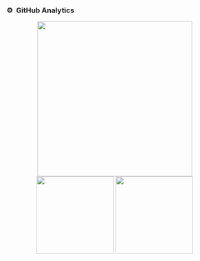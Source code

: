 ### ⚙️ &nbsp;GitHub Analytics
<p align="center">
  <img height="360em" src="http://github-profile-summary-cards.vercel.app/api/cards/profile-details?username=luccawilli"/>
  <img height="180em" src="https://github-readme-stats-eight-theta.vercel.app/api?username=luccawilli&show_icons=true&include_all_commits=true&count_private=true"/>
  <img height="180em" src="https://github-readme-stats-eight-theta.vercel.app/api/top-langs/?username=luccawilli&layout=compact&langs_count=8"/>

</p>
